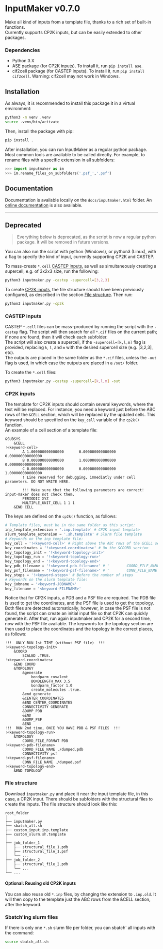 # InputMaker v0.7.0
Make all kind of inputs from a template file, thanks to a rich set of built-in functions.  
Currently supports CP2K inputs, but can be easily extended to other packages.  


### Dependencies  
- Python 3.X  
- ASE package (for CP2K inputs). To install it, run `pip install ase`.  
- cif2cell package (for CASTEP inputs). To install it, run `pip install cif2cell`. Warning: cif2cell may not work in Windows.  


## Installation

As always, it is recommended to install this package it in a virtual environment:  
```bash
python3 -m venv .venv
source .venv/bin/activate
```

Then, install the package with pip:  
```bash
pip install .
```

After installation, you can run InputMaker as a regular python package.
Most common tools are available to be called directly.
For example, to rename files with a specific extension in all subfolders:  
```python
>>> import inputmaker as im
>>> im.rename_files_on_subfolders('.psf_','.psf')
```

## Documentation

Documentation is available locally on the `docs/inputmaker.html` folder.
An [online documentation](https://pablogila.github.io/InputMaker/) is also available.


---


## Deprecated


> Everything below is deprecated, as the script is now a regular python package. It will be removed in future versions.  


You can also run the script with python (Windows), or python3 (Linux), with a flag to specify the kind of input, currently supporting CP2K and CASTEP.  

To mass-create `*.cell` [CASTEP inputs](#castep-inputs), as well as simultaneously creating a supercell, e.g. of 3x2x3 size, run the following:  

```bash
python3 inputmaker.py -castep -supercell=[3,2,3]
```

To create [CP2K inputs](#cp2k-inputs), the file structure should have been previously configured, as described in the section [File structure](#file-structure). Then run:  

```bash
python3 inputmaker.py -cp2k
```


### CASTEP inputs

CASTEP `*.cell` files can be mass-produced by running the script with the `-castep` flag. The script will then search for all `*.cif` files on the current path; if none are found, then it will check each subfolder.  
The script will also create a supercell, if the `-supercell=[k,l,m]` flag is provided, replacing `k`, `l`, and `m` with the desired supercell size (e.g. [3,2,3], etc).  
The outputs are placed in the same folder as the `*.cif` files, unless the `-out` flag is used, in which case the outputs are placed in a `/out/` folder.  

To create the `*.cell` files:  

```bash
python3 inputmaker.py -castep -supercell=[k,l,m] -out
```


### CP2K inputs

The template for CP2K inputs should contain several keywords, where the text will be replaced. For instance, you need a keyword just before the ABC rows of the `&CELL` section, which will be replaced by the updated cells. This keyword should be specified on the `key_cell` variable of the `cp2k()` function.  
An example of a cell section of a template file:  

```CP2K
&SUBSYS
    &CELL
!<keyword-cell>
        A 1.000000000000000       0.000000000000000       0.000000000000000
        B 0.000000000000000       1.000000000000000       0.000000000000000
        C 0.000000000000000       0.000000000000000       1.000000000000000
        ! Line reserved for debugging, immediatly under cell parameters. DO NOT WRITE HERE.

        !!! Make sure that the following parameters are correct! input-maker does not check them.
        PERIODIC XYZ
        MULTIPLE_UNIT_CELL 1 1 1
    &END CELL
```

The keys are defined on the `cp2k()` function, as follows:  
```python
# Template files, must be in the same folder as this script:
inp_template_extension = '.inp.template' # CP2K input template
slurm_template_extension = '.sh.template' # Slurm file template
# Keywords on the inp template file:
key_cell = '!<keyword-cell>' # Right above the ABC rows of the &CELL section
key_coordinates = '!<keyword-coordinates>' # On the &COORD section 
key_topology_init = '!<keyword-topology-init>' 
key_topology_run = '!<keyword-topology-run>'
key_topology_end = '!<keyword-topology-end>'
key_pdb_filename = '!<keyword-pdb-filename>' # '        COORD_FILE_NAME ./dumped.pdb'
key_psf_filename = '!<keyword-psf-filename>' # '        CONN_FILE_NAME ./dumped.psf'
key_steps = '!<keyword-steps>' # Before the number of steps
# Keywords on the slurm template file:
key_jobname = '<keyword-JOBNAME>'
key_filename = '<keyword-FILENAME>'
```

Notice that for CP2K inputs, a PDB and a PSF file are required. The PDB file is used to get the coordinates, and the PSF file is used to get the topology. Both files are detected automatically; however, in case the PSF file is not found, the script can create an initial input file so that CP2K can quickly generate it. After that, run again inputmaker and CP2K for a second time, now with the PSF file available. The keywords for the topology section are then used to place the coordinates and the topology in the correct places, as follows:  

```CP2K
!!!  ONLY RUN 1st TIME (without PSF file)  !!!
!<keyword-topology-init>
    &COORD
        SCALED .TRUE.
!<keyword-coordinates>
    &END COORD   
    &TOPOLOGY
        &generate
            bondparm covalent 
            BONDLENGTH_MAX 3.5
            bondparm_factor 1.0
            create_molecules .true.
        &end generate
        &CENTER_COORDINATES
        &END CENTER_COORDINATES
        CONNECTIVITY GENERATE
        &DUMP_PDB
        &END
        &DUMP_PSF
        &END
!!!  RUN 2nd time, ONCE YOU HAVE PDB & PSF FILES  !!!
!<keyword-topology-run>
    &TOPOLOGY
        COORD_FILE_FORMAT PDB
!<keyword-pdb-filename>
        COORD_FILE_NAME ./dumped.pdb
        CONNECTIVITY psf
!<keyword-psf-filename>
        CONN_FILE_NAME ./dumped.psf
!<keyword-topology-end>
    &END TOPOLOGY
```


### File structure  

Download `inputmaker.py` and place it near the input template file, in this case, a CP2K input. There should be subfolders with the structural files to create the inputs. The file structure should look like this:  

```
root_folder
│
├── inputmaker.py
├── sbatch_all.sh
├── custom_input.inp.template
├── custom_slurm.sh.template
│
├── job_folder_1
│   ├── structural_file_1.pdb
│   ├── structural_file_1.psf
│   └── ...
├── job_folder_2
│   ├── structural_file_2.pdb
│   └── ...
└── ...
```


#### Optional: Reusing old CP2K inputs  

You can also reuse old `*.inp` files, by changing the extension to `.inp.old`. It will then copy to the template just the ABC rows from the &CELL section, after the keyword.  


### Sbatch'ing slurm files  

If there is only one `*.sh` slurm file per folder, you can sbatch' all inputs with the command:  

```bash
source sbatch_all.sh
```

